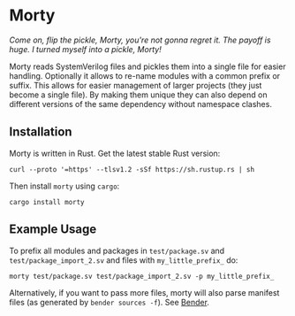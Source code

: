 # Morty

_Come on, flip the pickle, Morty, you're not gonna regret it. The payoff is huge. I turned myself into a pickle, Morty!_

Morty reads SystemVerilog files and pickles them into a single file for easier handling. Optionally it allows to re-name modules with a common prefix or suffix. This allows for easier management of larger projects (they just become a single file). By making them unique they can also depend on different versions of the same dependency without namespace clashes.

## Installation

Morty is written in Rust. Get the latest stable Rust version:
```
curl --proto '=https' --tlsv1.2 -sSf https://sh.rustup.rs | sh
```
Then install `morty` using `cargo`:
```
cargo install morty
```

## Example Usage

To prefix all modules and packages in `test/package.sv` and `test/package_import_2.sv` and files with `my_little_prefix_` do:
```
morty test/package.sv test/package_import_2.sv -p my_little_prefix_
```

Alternatively, if you want to pass more files, morty will also parse manifest files (as generated by `bender sources -f`). See [Bender](https://github.com/fabianschuiki/bender).
